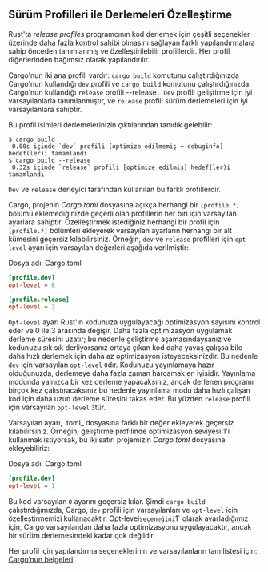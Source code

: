 ## Sürüm Profilleri ile Derlemeleri Özelleştirme

Rust'ta _release profiles_
programcının
kod derlemek için çeşitli seçenekler üzerinde daha fazla kontrol sahibi olmasını sağlayan farklı yapılandırmalara sahip önceden tanımlanmış ve özelleştirilebilir profillerdir. Her profil
diğerlerinden bağımsız olarak yapılandırılır.

Cargo'nun iki ana profili vardır: `cargo build` komutunu çalıştırdığınızda Cargo'nun kullandığı `dev` profili ve `cargo build` komutunu çalıştırdığınızda Cargo'nun kullandığı `release` profili
--release`. Dev` profili geliştirme için iyi varsayılanlarla tanımlanmıştır,
ve `release` profili sürüm derlemeleri için iyi varsayılanlara sahiptir.

Bu profil isimleri derlemelerinizin çıktılarından tanıdık gelebilir:

<!--
'u herhangi bir yerde manuel olarak yeniden oluşturun, çalıştırın:
cargo build
cargo build --release
ve aşağıdaki çıktının doğru olduğundan emin olun
-->

```console
$ cargo build
 0.00s içinde `dev` profili [optimize edilmemiş + debuginfo] hedef(ler)i tamamlandı
$ cargo build --release
 0.32s içinde `release` profili [optimize edilmiş] hedef(ler)i tamamlandı
```

`Dev` ve `release` derleyici tarafından kullanılan bu farklı profillerdir.

Cargo,
projenin _Cargo.toml_ dosyasına açıkça herhangi bir `[profile.*]` bölümü eklemediğinizde geçerli olan profillerin her biri için varsayılan ayarlara sahiptir.
Özelleştirmek istediğiniz herhangi bir profil için `[profile.*]` bölümleri ekleyerek
varsayılan ayarların herhangi bir alt kümesini geçersiz kılabilirsiniz. Örneğin, `dev` ve `release` profilleri için `opt-level` ayarı için varsayılan
değerleri aşağıda verilmiştir:

<span class="filename">Dosya adı: Cargo.toml</span>

```toml
[profile.dev]
opt-level = 0

[profile.release]
opt-level = 3
```

`Opt-level` ayarı
Rust'ın kodunuza uygulayacağı optimizasyon sayısını kontrol eder ve 0 ile 3 arasında değişir. Daha fazla optimizasyon uygulamak
derleme süresini uzatır; bu nedenle geliştirme aşamasındaysanız ve kodunuzu sık sık derliyorsanız
ortaya çıkan kod
daha yavaş çalışsa bile daha hızlı derlemek için daha az optimizasyon isteyeceksinizdir. Bu nedenle `dev` için varsayılan `opt-level` `0`dır. Kodunuzu yayınlamaya
hazır olduğunuzda, derlemeye daha fazla zaman harcamak en iyisidir. Yayınlama modunda yalnızca
bir kez derleme yapacaksınız, ancak derlenen programı birçok kez çalıştıracaksınız
bu nedenle yayınlama modu daha hızlı çalışan kod için daha uzun derleme süresini takas eder. Bu
yüzden `release` profili için varsayılan `opt-level` `3`tür.

Varsayılan ayarı,
 .toml_ dosyasına farklı bir değer ekleyerek geçersiz kılabilirsiniz. Örneğin,
geliştirme profilinde optimizasyon seviyesi 1'i kullanmak istiyorsak, bu iki satırı projemizin _Cargo.toml_
dosyasına ekleyebiliriz:

<span class="filename">Dosya adı: Cargo.toml</span>

```toml
[profile.dev]
opt-level = 1
```

Bu kod varsayılan `0` ayarını geçersiz kılar. Şimdi `cargo build` çalıştırdığımızda,
Cargo, `dev` profili için varsayılanları ve
`opt-level` için özelleştirmemizi kullanacaktır. Opt-level` seçeneğini `1` olarak ayarladığımız için, Cargo varsayılandan daha fazla
optimizasyonu uygulayacaktır, ancak bir sürüm derlemesindeki kadar çok değildir.


Her profil için yapılandırma seçeneklerinin ve varsayılanların tam listesi için:
[Cargo’nun belgeleri](https://doc.rust-lang.org/cargo/reference/profiles.html).
